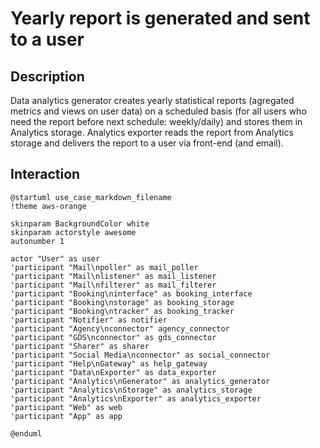 # Yearly report is generated and sent to a user

## Description

Data analytics generator creates yearly statistical reports (agregated metrics and views on user data) on a scheduled basis (for all users who need the report before next schedule: weekly/daily) and stores them in Analytics storage. Analytics exporter reads the report from Analytics storage and delivers the report to a user via front-end (and email).

## Interaction


```plantuml
@startuml use_case_markdown_filename
!theme aws-orange

skinparam BackgroundColor white
skinparam actorstyle awesome
autonumber 1

actor "User" as user
'participant "Mail\npoller" as mail_poller
'participant "Mail\nlistener" as mail_listener
'participant "Mail\nfilterer" as mail_filterer
'participant "Booking\ninterface" as booking_interface
'participant "Booking\nstorage" as booking_storage
'participant "Booking\ntracker" as booking_tracker
'participant "Notifier" as notifier
'participant "Agency\nconnector" agency_connector
'participant "GDS\nconnector" as gds_connector
'participant "Sharer" as sharer
'participant "Social Media\nconnector" as social_connector
'participant "Help\nGateway" as help_gateway
'participant "Data\nExporter" as data_exporter
'participant "Analytics\nGenerator" as analytics_generator
'participant "Analytics\nStorage" as analytics_storage
'participant "Analytics\nExporter" as analytics_exporter
'participant "Web" as web
'participant "App" as app

@enduml
```
